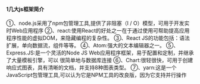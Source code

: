 #### 1几大js框架简介

①、node.js采用了npm包管理工具,提供了非阻塞（I / O）模型，可用于开发实时Web应用程序
②、react:使用React的好处之一在于通过使用可帮助提高应用程序性能的虚拟DOM，来隐藏编程的复杂性。
③、React JS的功能包括：语法扩展，单向数据流，组件等等。
④、Atom:强大的文本编辑器之一。
⑤、Express.JS:是一个灵活的Node JS Web应用程序框架，易于配置和定制，并继承了大量模板引擎，可以
很简单地与数据库连接
⑥、Chart:很轻很快，可用于创建响应式图表，具有清晰的文档，并支持8种图表类型。
⑦、yarn:这是一个JavaScript包管理工具,可以认为它是NPM工具的改良版，因为它支持并行操作